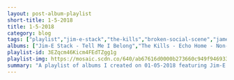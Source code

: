 ```yaml
---
layout: post-album-playlist
short-title: 1-5-2018
title: 1-5-2018
category: blog
tags: ["playlist","jim-e-stack","the-kills","broken-social-scene","james-brown","iron-&-wine","ornette-coleman","jeff-rosenstock","various-artists","various-artists","various-artists"]
albums: ["Jim-E Stack - Tell Me I Belong","The Kills - Echo Home - Non-Electric EP","Broken Social Scene - Hug Of Thunder","James Brown - Grits And Soul","Iron & Wine - Beast Epic","Ornette Coleman - Tomorrow Is The Question!","Jeff Rosenstock - POST-","Various Artists - Youth Authority","Various Artists - Revival","Various Artists - NO ONE EVER REALLY DIES"]
playlist-id: 3EZqcm46Kicm4FEdTZgg1g
playlist-img: https://mosaic.scdn.co/640/ab67616d0000b273660c949f94693353bb955b1eab67616d0000b2737a6907d3cbdb6af4aed8282fab67616d0000b2738c93888b327319e2563401d3ab67616d0000b273cf69c0126f594a40fb8e644c
summary: "A playlist of albums I created on 01-05-2018 featuring Jim-E Stack, The Kills, Broken Social Scene, James Brown, Iron & Wine, Ornette Coleman, Jeff Rosenstock, Various Artists, Various Artists, and Various Artists."
---
```

